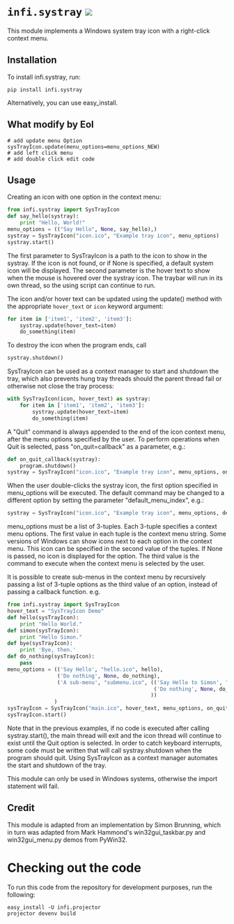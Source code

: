 # `infi.systray` [![](https://img.shields.io/pypi/v/infi.systray)](https://pypi.org/project/infi.systray/)

This module implements a Windows system tray icon with a right-click context menu.

## Installation

To install infi.systray, run:

```
pip install infi.systray
```

Alternatively, you can use easy_install.


## What modify by Eol
```
# add update menu Option
sysTrayIcon.update(menu_options=menu_options_NEW)
# add left click menu
# add double click edit code
```


## Usage

Creating an icon with one option in the context menu:

```python
from infi.systray import SysTrayIcon
def say_hello(systray):
    print "Hello, World!"
menu_options = (("Say Hello", None, say_hello),)
systray = SysTrayIcon("icon.ico", "Example tray icon", menu_options)
systray.start()
```

The first parameter to SysTrayIcon is a path to the icon to show in the systray. If the icon is not found, or
if None is specified, a default system icon will be displayed.
The second parameter is the hover text to show when the mouse is hovered over the systray icon.
The traybar will run in its own thread, so the using script can continue to run.

The icon and/or hover text can be updated using the update() method with the appropriate `hover_text` or `icon` keyword argument:

```python
for item in ['item1', 'item2', 'item3']:
    systray.update(hover_text=item)
    do_something(item)
```

To destroy the icon when the program ends, call

```python
systray.shutdown()
```

SysTrayIcon can be used as a context manager to start and shutdown the tray, which also prevents hung tray threads should the parent thread fail or otherwise not close the tray process:

```python
with SysTrayIcon(icon, hover_text) as systray:
    for item in ['item1', 'item2', 'item3']:
        systray.update(hover_text=item)
        do_something(item)
```

A "Quit" command is always appended to the end of the icon context menu, after the menu options specified by the user.
To perform operations when Quit is selected, pass "on_quit=callback" as a parameter, e.g.:

```python
def on_quit_callback(systray):
    program.shutdown()
systray = SysTrayIcon("icon.ico", "Example tray icon", menu_options, on_quit=on_quit_callback)
```

When the user double-clicks the systray icon, the first option specified in menu_options will be executed. The default
command may be changed to a different option by setting the parameter "default_menu_index", e.g.:

```python
systray = SysTrayIcon("icon.ico", "Example tray icon", menu_options, default_menu_index=2)
```

menu_options must be a list of 3-tuples. Each 3-tuple specifies a context menu options. The first value in each tuple
is the context menu string.
Some versions of Windows can show icons next to each option in the context menu. This icon can be specified in
the second value of the tuples. If None is passed, no icon is displayed for the option.
The third value is the command to execute when the context menu is selected by the user.

It is possible to create sub-menus in the context menu by recursively passing a list of 3-tuple options as the third
value of an option, instead of passing a callback function. e.g.

```python
from infi.systray import SysTrayIcon
hover_text = "SysTrayIcon Demo"
def hello(sysTrayIcon):
    print "Hello World."
def simon(sysTrayIcon):
    print "Hello Simon."
def bye(sysTrayIcon):
    print 'Bye, then.'
def do_nothing(sysTrayIcon):
    pass
menu_options = (('Say Hello', "hello.ico", hello),
                ('Do nothing', None, do_nothing),
                ('A sub-menu', "submenu.ico", (('Say Hello to Simon', "simon.ico", simon),
                                               ('Do nothing', None, do_nothing),
                                              ))
               )
sysTrayIcon = SysTrayIcon("main.ico", hover_text, menu_options, on_quit=bye, default_menu_index=1)
sysTrayIcon.start()
```

Note that in the previous examples, if no code is executed after calling systray.start(), the main thread will
exit and the icon thread will continue to exist until the Quit option is selected. In order to catch keyboard
interrupts, some code must be written that will call systray.shutdown when the program should quit.
Using SysTrayIcon as a context manager automates the start and shutdown of the tray.

This module can only be used in Windows systems, otherwise the import statement will fail.

## Credit

This module is adapted from an implementation by Simon Brunning, which in turn was adapted from Mark Hammond's
win32gui_taskbar.py and win32gui_menu.py demos from PyWin32.

# Checking out the code

To run this code from the repository for development purposes, run the following:

```
easy_install -U infi.projector
projector devenv build
```

